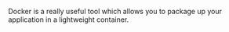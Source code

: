 Docker is a really useful tool which allows you to package up your application in a lightweight container.
